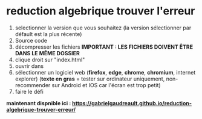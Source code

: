 # reduction algebrique trouver l'erreur

1. selectionner la version que vous souhaitez (la version sélectionner par défault est la plus récente)
2. Source code
3. décompresser les fichiers <b>IMPORTANT : LES FICHIERS DOIVENT ÊTRE DANS LE MÊME DOSSIER</b>
4. clique droit sur "index.html"
5. ouvrir dans
6. sélectionner un logiciel web (<b>firefox</b>, <b>edge</b>, <b>chrome</b>, <b>chromium</b>, internet explorer) (<b>texte en gras</b> = tester sur ordinateur uniquement, non-recommender sur Android et IOS car l'écran est trop petit) 
7. faire le défi


<b>maintenant dispnible ici : https://gabrielgaudreault.github.io/reduction-algebrique-trouver-erreur/</b>
